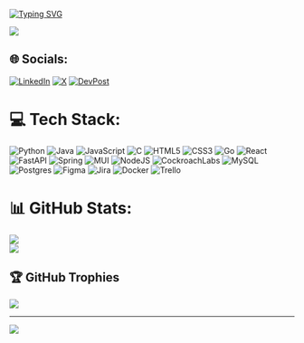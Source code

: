 [![Typing SVG](https://readme-typing-svg.demolab.com?font=Arial&weight=900&size=30&duration=3000&pause=1000&color=F7F7F7&vCenter=true&width=600&lines=Hi+there%2C+I'm+Ryan+👋.;I'm+currently+studying+CS+at+UMass+👨🏻‍💻.;Feel+free+to+reach+out+to+me+:D)](https://git.io/typing-svg)

![](severance.gif)
## 🌐 Socials:
[![LinkedIn](https://img.shields.io/badge/LinkedIn-0077B5?style=for-the-badge&logo=linkedin&logoColor=white)](https://linkedin.com/in/nguyenanhtrinh/) [![X](https://img.shields.io/badge/X-000000?style=for-the-badge&logo=x&logoColor=white)](https://x.com/MasterShifu457) [![DevPost](https://img.shields.io/badge/Devpost-003E54?style=for-the-badge&logo=Devpost&logoColor=white
)](https://devpost.com/anhtrinh-swe?ref_content=user-portfolio&ref_feature=portfolio&ref_medium=global-nav) 


# 💻 Tech Stack:
![Python](https://img.shields.io/badge/python-3670A0?style=for-the-badge&logo=python&logoColor=ffdd54) ![Java](https://img.shields.io/badge/java-%23ED8B00.svg?style=for-the-badge&logo=openjdk&logoColor=white) ![JavaScript](https://img.shields.io/badge/javascript-%23323330.svg?style=for-the-badge&logo=javascript&logoColor=%23F7DF1E) ![C](https://img.shields.io/badge/c-%2300599C.svg?style=for-the-badge&logo=c&logoColor=white) ![HTML5](https://img.shields.io/badge/html5-%23E34F26.svg?style=for-the-badge&logo=html5&logoColor=white) ![CSS3](https://img.shields.io/badge/css3-%231572B6.svg?style=for-the-badge&logo=css3&logoColor=white) ![Go](https://img.shields.io/badge/go-%2300ADD8.svg?style=for-the-badge&logo=go&logoColor=white) ![React](https://img.shields.io/badge/react-%2320232a.svg?style=for-the-badge&logo=react&logoColor=%2361DAFB) ![FastAPI](https://img.shields.io/badge/FastAPI-005571?style=for-the-badge&logo=fastapi) ![Spring](https://img.shields.io/badge/spring-%236DB33F.svg?style=for-the-badge&logo=spring&logoColor=white) ![MUI](https://img.shields.io/badge/MUI-%230081CB.svg?style=for-the-badge&logo=mui&logoColor=white) ![NodeJS](https://img.shields.io/badge/node.js-6DA55F?style=for-the-badge&logo=node.js&logoColor=white) ![CockroachLabs](https://img.shields.io/badge/Cockroach%20Labs-6933FF?style=for-the-badge&logo=Cockroach%20Labs&logoColor=white) ![MySQL](https://img.shields.io/badge/mysql-4479A1.svg?style=for-the-badge&logo=mysql&logoColor=white) ![Postgres](https://img.shields.io/badge/postgres-%23316192.svg?style=for-the-badge&logo=postgresql&logoColor=white) ![Figma](https://img.shields.io/badge/figma-%23F24E1E.svg?style=for-the-badge&logo=figma&logoColor=white) ![Jira](https://img.shields.io/badge/jira-%230A0FFF.svg?style=for-the-badge&logo=jira&logoColor=white) ![Docker](https://img.shields.io/badge/docker-%230db7ed.svg?style=for-the-badge&logo=docker&logoColor=white) ![Trello](https://img.shields.io/badge/Trello-%23026AA7.svg?style=for-the-badge&logo=Trello&logoColor=white)
# 📊 GitHub Stats:
![](https://github-readme-stats.vercel.app/api?username=NguyenAnh28&theme=dark&hide_border=false&include_all_commits=false&count_private=false)<br/>
![](https://nirzak-streak-stats.vercel.app/?user=NguyenAnh28&theme=dark&hide_border=false)<br/>

## 🏆 GitHub Trophies
![](https://github-profile-trophy.vercel.app/?username=NguyenAnh28&theme=radical&no-frame=false&no-bg=true&margin-w=4)

---
[![](https://visitcount.itsvg.in/api?id=NguyenAnh28&icon=0&color=0)](https://visitcount.itsvg.in)

<!-- Proudly created with GPRM ( https://gprm.itsvg.in ) -->
